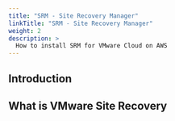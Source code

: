 ```yaml
---
title: "SRM - Site Recovery Manager"
linkTitle: "SRM - Site Recovery Manager"
weight: 2
description: >
  How to install SRM for VMware Cloud on AWS 
---
```


## Introduction

## What is VMware Site Recovery
